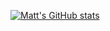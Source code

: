 [![Matt's GitHub stats](https://github-readme-stats.vercel.app/api?username=Mattvogel&count_private=true&show_icons=true&theme=synthwave)](https://github.com/anuraghazra/github-readme-stats)
